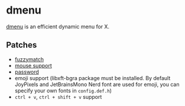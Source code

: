 # dmenu

[dmenu](https://tools.suckless.org/dmenu/) is an efficient dynamic menu for X.

## Patches

- [fuzzymatch](https://tools.suckless.org/dmenu/patches/fuzzymatch/)
- [mouse support](https://tools.suckless.org/dmenu/patches/mouse-support/)
- [password](https://tools.suckless.org/dmenu/patches/password/)
- emoji support (libxft-bgra package must be installed. By default JoyPixels and JetBrainsMono Nerd font are used for emoji, you can specify your own fonts in `config.def.h`)
- `ctrl + v`, `ctrl + shift + v` support
